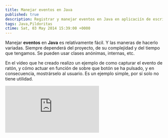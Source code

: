 ```yaml
---
title: Manejar eventos en Java
published: true
description: Registrar y manejar eventos en Java en aplicaciín de escritorio mediante listener
tags: Java,Pildoritas
ctime: Sat, 03 May 2014 15:39:00 +0000
---
```


Manejar **eventos** en **Java** es relatívamente fácil. Y las maneras de hacerlo variadas. Siempre dependerá del proyecto, de su complejidad y del tiempo que tengamos. Se pueden usar clases anónimas, internas, etc.

En el vídeo que he creado realizo un ejemplo de como capturar el evento de ratón, y cómo actuar en función de sobre que botón se ha pulsado, y en consecuencia, mostrárselo al usuario. Es un ejemplo simple, por sí solo no tiene utilidad.

<div class="ratio-16-9">
    <iframe title="Mannejar eventos en JAVA" type="text/html" src="http://www.youtube.com/embed/odupsVmNGCY?autoplay=0&origin=https://ivanalbizu.eu/" frameborder="0"></iframe>
</div>